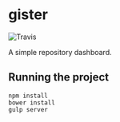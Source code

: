 # gister

![Travis](https://travis-ci.org/giubueno/gister.svg)

A simple repository dashboard.

## Running the project
```npm install```<br>
```bower install```<br>
```gulp server```

